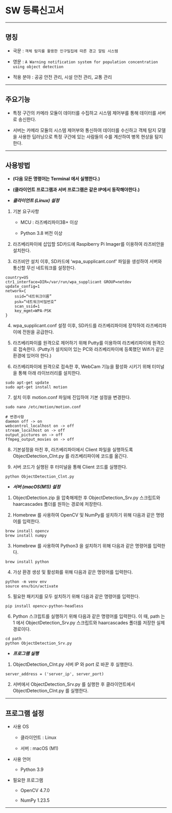 # SW 등록신고서

---

## 명칭

- 국문 : `객체 탐지를 활용한 인구밀집에 따른 경고 알림 시스템`

- 영문 : `A Warning notification system for population concentration using object detection`

- 적용 분야 : 공공 안전 관리, 시설 안전 관리, 교통 관리

---

## 주요기능

- 특정 구간의 카메라 모듈이 데이터를 수집하고 시스템 제어부를 통해 데이터를 서버로 송신한다.

- 서버는 카메라 모듈의 시스템 제어부와 통신하여 데이터를 수신하고 객체 탐지 모델을 사용한 딥러닝으로 특정 구간에 있는 사람들의 수를 계산하여 병목 현상을 탐지한다.

---

## 사용방법

- **(다음 모든 명령어는 Terminal 에서 실행한다.)**

- **(클라이언트 프로그램과 서버 프로그램은 같은 IP에서 동작해야한다.)**

- **_클라이언트 (Linux) 설정_**

1. 기본 요구사항

   - MCU : 라즈베리파이3B+ 이상

   - Python 3.8 버전 이상

2. 라즈베리파이에 삽입할 SD카드에 Raspiberry Pi Imager를 이용하여 라즈비안을 설치한다.

3. 라즈비안 설치 이후, SD카드에 ‘wpa_supplicant.conf’ 파일을 생성하여 서버와 통신할 무선 네트워크를 설정한다.

```
country=US
ctr1_interface=DIR=/var/run/wpa_supplicant GROUP=netdev
update_config=1
network={
    ssid=“네트워크이름”
    psk=“네트워크비밀번호”
    scan_ssid=1
    key_mgmt=WPA-PSK
}
```

4. wpa_supplicant.conf 설정 이후, SD카드를 라즈베리파이에 장착하여 라즈베리파이에 전원을 공급한다.

5. 라즈베리파이를 원격으로 제어하기 위해 Putty를 이용하여 라즈베리파이에 원격으로 접속한다. (Putty가 설치되어 있는 PC와 라즈베리파이에 등록했던 Wifi가 같은 환경에 있어야 한다.)

6. 라즈베리파이에 원격으로 접속한 후, WebCam 기능을 활성화 시키기 위해 터미널을 통해 아래 라이브러리를 설치한다.

```
sudo apt-get update
sudo apt-get install motion
```

7. 설치 이후 motion.conf 파일에 진입하여 기본 설정을 변경한다.

```
sudo nano /etc/motion/motion.conf

# 변경사항
daemon off -> on
webcontrol_localhost on -> off
stream_localhost on -> off
output_pictures on -> off
ffmpeg_output_movies on -> off
```

8. 기본설정을 마친 후, 라즈베리파이에서 Client 파일을 실행하도록 ObjectDetection_Clnt.py 를 라즈베리파이에 코드를 옮긴다.

9. 서버 코드가 실행된 후 터미널을 통해 Client 코드를 실행한다.

```
python ObjectDetection_Clnt.py
```

- **_서버 (macOS(M1)) 설정_**

1. ObjectDetection.zip 을 압축해제한 후 ObjectDetection_Srv.py 스크립트와 haarcascades 폴더를 원하는 경로에 저장한다.

2. Homebrew 를 사용하여 OpenCV 및 NumPy를 설치하기 위해 다음과 같은 명령어를 입력한다.

```
brew install opencv
brew install numpy
```

3. Homebrew 를 사용하여 Python3 을 설치하기 위해 다음과 같은 명령어를 입력한다.

```
brew install python
```

4. 가상 환경 생성 및 활성화를 위해 다음과 같은 명령어를 입력한다.

```
python -m venv env
source env/bin/activate
```

5. 필요한 패키지를 모두 설치하기 위해 다음과 같은 명령어를 입력한다.

```
pip install opencv-python-headless
```

6. Python 스크립트를 실행하기 위해 다음과 같은 명령어를 입력한다. 이 때, path 는 1 에서 ObjectDetection_Srv.py 스크립트와 haarcascades 폴더를 저장한 실제 경로이다.

```
cd path
python ObjectDetection_Srv.py
```

- **_프로그램 실행_**

1. ObjectDetection_Clnt.py 서버 IP 와 port 로 바꾼 후 실행한다.

```
server_address = ('server_ip', server_port)
```

2. 서버에서 ObjectDetection_Srv.py 를 실행한 후 클라이언트에서 ObjectDetection_Clnt.py 를 실행한다.

---

## 프로그램 설정

- 사용 OS

  - 클라이언트 : Linux

  - 서버 : macOS (M1)

- 사용 언어

  - Python 3.9

- 필요한 프로그램

  - OpenCV 4.7.0

  - NumPy 1.23.5

---

